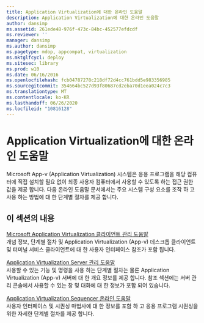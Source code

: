 ```yaml
---
title: Application Virtualization에 대한 온라인 도움말
description: Application Virtualization에 대한 온라인 도움말
author: dansimp
ms.assetid: 261ede48-976f-473c-84bc-452577efdcdf
ms.reviewer: ''
manager: dansimp
ms.author: dansimp
ms.pagetype: mdop, appcompat, virtualization
ms.mktglfcycl: deploy
ms.sitesec: library
ms.prod: w10
ms.date: 06/16/2016
ms.openlocfilehash: fcb04787278c218df72d4cc761bdd5e983356985
ms.sourcegitcommit: 354664bc527d93f80687cd2eba70d1eea024c7c3
ms.translationtype: MT
ms.contentlocale: ko-KR
ms.lasthandoff: 06/26/2020
ms.locfileid: "10816128"
---
```

# Application Virtualization에 대한 온라인 도움말


Microsoft App-v (Application Virtualization) 시스템은 응용 프로그램을 해당 컴퓨터에 직접 설치할 필요 없이 최종 사용자 컴퓨터에서 사용할 수 있도록 하는 접근 권한 값을 제공 합니다. 다음 온라인 도움말 문서에서는 주요 시스템 구성 요소를 조작 하 고 사용 하는 방법에 대 한 단계별 절차를 제공 합니다.

## 이 섹션의 내용


<a href="" id="microsoft-application-virtualization-client-management-help"></a>[Microsoft Application Virtualization 클라이언트 관리 도움말](microsoft-application-virtualization-client-management-help.md)  
개념 정보, 단계별 절차 및 Application Virtualization (App-v) 데스크톱 클라이언트 및 터미널 서비스 클라이언트에 대 한 사용자 인터페이스 참조가 포함 됩니다.

<a href="" id="application-virtualization-server-management-help"></a>[Application Virtualization Server 관리 도움말](application-virtualization-server-management-help.md)  
사용할 수 있는 기능 및 명령을 사용 하는 단계별 절차는 물론 Application Virtualization (App-v) 서버에 대 한 개요 정보를 제공 합니다. 참조 섹션에는 서버 관리 콘솔에서 사용할 수 있는 창 및 대화에 대 한 정보가 포함 되어 있습니다.

<a href="" id="application-virtualization-sequencer-online-help"></a>[Application Virtualization Sequencer 온라인 도움말](application-virtualization-sequencer-online-help.md)  
사용자 인터페이스 및 시퀀싱 마법사에 대 한 정보를 포함 하 고 응용 프로그램 시퀀싱을 위한 자세한 단계별 절차를 제공 합니다.

 

 






